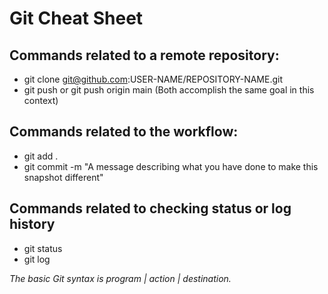# Git Cheat Sheet

## Commands related to a remote repository:

- git clone git@github.com:USER-NAME/REPOSITORY-NAME.git
- git push or git push origin main (Both accomplish the same goal in this context)

## Commands related to the workflow:

- git add .
- git commit -m "A message describing what you have done to make this snapshot different"

## Commands related to checking status or log history

- git status
- git log

_The basic Git syntax is program | action | destination._
